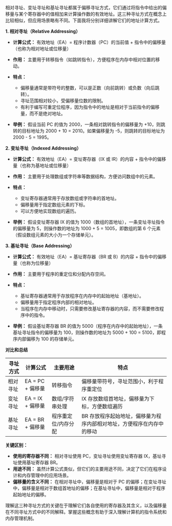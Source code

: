 相对寻址、变址寻址和基址寻址都属于偏移寻址方式，它们通过将指令中给出的偏移量与某个寄存器中的值相加来计算操作数的有效地址。这三种寻址方式在概念上比较相似，但应用场景略有不同。下面我将分别详细讲解它们的地址计算方式。

**1. 相对寻址（Relative Addressing）**

- **计算公式：** 有效地址（EA）= 程序计数器（PC）的当前值 + 指令中的偏移量（也称为相对地址或位移量）
    
- **作用：** 主要用于转移指令（如跳转指令），方便程序在内存中相对位置的移动。
    
- **特点：**
    
    - 偏移量通常是带符号的整数，可以是正数（向前跳转）或负数（向后跳转）。
    - 寻址范围相对较小，受偏移量位数的限制。
    - 有利于编写可重定位程序，因为指令中的地址是相对于当前指令的偏移量，而不是绝对地址。
- **举例：** 假设当前 PC 的值为 2000，一条相对跳转指令的偏移量为 +10，则跳转的目标地址为 2000 + 10 = 2010。如果偏移量为 -5，则跳转的目标地址为 2000 - 5 = 1995。
    

**2. 变址寻址（Indexed Addressing）**

- **计算公式：** 有效地址（EA）= 变址寄存器（IX 或 IR）的内容 + 指令中的偏移量（也称为基地址或位移量）
    
- **作用：** 主要用于处理数组或字符串等数据结构，方便访问数组中的元素。
    
- **特点：**
    
    - 变址寄存器通常用于存放数组或字符串的首地址。
    - 偏移量用于指定数组元素的下标。
    - 可以方便地实现数组的遍历。
- **举例：** 假设变址寄存器 IX 的值为 1000（数组的首地址），一条变址寻址指令的偏移量为 5，则操作数的地址为 1000 + 5 = 1005，即数组的第 6 个元素（假设数组元素的大小为一个存储单元）。
    

**3. 基址寻址（Base Addressing）**

- **计算公式：** 有效地址（EA）= 基址寄存器（BR 或 B）的内容 + 指令中的偏移量（也称为位移量）
    
- **作用：** 主要用于程序的重定位和分配内存空间。
    
- **特点：**
    
    - 基址寄存器通常用于存放程序在内存中的起始地址（基地址）。
    - 偏移量用于指定程序内部的相对地址。
    - 当程序在内存中移动时，只需要修改基址寄存器的内容，而不需要修改程序中的指令。
- **举例：** 假设基址寄存器 BR 的值为 5000（程序在内存中的起始地址），一条基址寻址指令的偏移量为 100，则操作数的地址为 5000 + 100 = 5100，即程序内部偏移为 100 的存储单元。
    

**对比和总结**

|寻址方式|计算公式|主要用途|特点|
|---|---|---|---|
|相对寻址|EA = PC + 偏移量|转移指令|偏移量带符号，寻址范围小，利于程序重定位|
|变址寻址|EA = IX + 偏移量|数组/字符串处理|IX 存放数组首地址，偏移量为下标，方便数组遍历|
|基址寻址|EA = BR + 偏移量|程序重定位/内存分配|BR 存放程序起始地址，偏移量为程序内部相对地址，方便程序在内存中的移动|

**关键区别：**

- **使用的寄存器不同：** 相对寻址使用 PC，变址寻址使用变址寄存器 IX，基址寻址使用基址寄存器 BR。
- **用途不同：** 虽然计算公式类似，但它们的主要用途不同，决定了它们在程序设计和内存管理中的应用场景。
- **偏移量的含义不同：** 在相对寻址中，偏移量是相对于 PC 的偏移；在变址寻址中，偏移量是相对于数组首地址的偏移；在基址寻址中，偏移量是相对于程序起始地址的偏移。

理解这三种寻址方式的关键在于理解它们各自使用的寄存器及其含义，以及偏移量在不同寻址方式中的不同解释。掌握这些概念有助于深入理解计算机的指令系统和内存管理机制。
